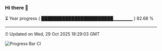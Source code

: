 ### Hi there 👋

⏳ Year progress { ████████████████████████▁▁▁▁▁▁ } 82.68 %

---

⏰ Updated on Wed, 29 Oct 2025 18:29:03 GMT

![Progress Bar CI](https://github.com/liununu/liununu/workflows/Progress%20Bar%20CI/badge.svg)
